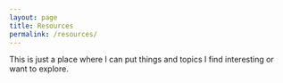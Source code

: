 ```yaml
---
layout: page
title: Resources
permalink: /resources/
---
```


This is just a place where I can put things and topics I find interesting or want to explore.